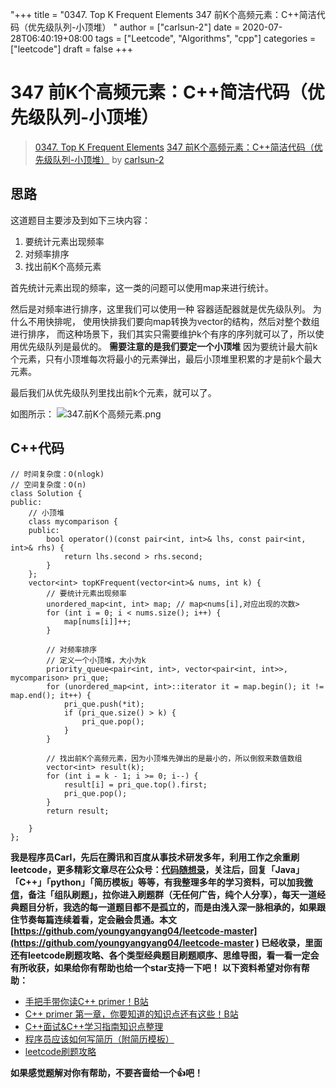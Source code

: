 "+++
title = "0347. Top K Frequent Elements 347 前K个高频元素：C++简洁代码（优先级队列-小顶堆） "
author = ["carlsun-2"]
date = 2020-07-28T06:40:19+08:00
tags = ["Leetcode", "Algorithms", "cpp"]
categories = ["leetcode"]
draft = false
+++

# 347 前K个高频元素：C++简洁代码（优先级队列-小顶堆）

> [0347. Top K Frequent Elements](https://leetcode-cn.com/problems/top-k-frequent-elements/)
> [347 前K个高频元素：C++简洁代码（优先级队列-小顶堆）](https://leetcode-cn.com/problems/top-k-frequent-elements/solution/347-qian-kge-gao-pin-yuan-su-cjian-ji-dai-ma-you-x/) by [carlsun-2](https://leetcode-cn.com/u/carlsun-2/)

## 思路

这道题目主要涉及到如下三块内容：
1. 要统计元素出现频率
2. 对频率排序
3. 找出前K个高频元素 

首先统计元素出现的频率，这一类的问题可以使用map来进行统计。

然后是对频率进行排序，这里我们可以使用一种 容器适配器就是优先级队列。 为什么不用快排呢， 使用快排我们要向map转换为vector的结构，然后对整个数组进行排序， 而这种场景下，我们其实只需要维护k个有序的序列就可以了，所以使用优先级队列是最优的。 **需要注意的是我们要定一个小顶堆** 因为要统计最大前k个元素，只有小顶堆每次将最小的元素弹出，最后小顶堆里积累的才是前k个最大元素。

最后我们从优先级队列里找出前k个元素，就可以了。

如图所示：
![347.前K个高频元素.png](https://pic.leetcode-cn.com/1599441297-IZiLKo-347.%E5%89%8DK%E4%B8%AA%E9%AB%98%E9%A2%91%E5%85%83%E7%B4%A0.png)
## C++代码
```
// 时间复杂度：O(nlogk)
// 空间复杂度：O(n)
class Solution {
public:
    // 小顶堆
    class mycomparison {
    public:
        bool operator()(const pair<int, int>& lhs, const pair<int, int>& rhs) {
            return lhs.second > rhs.second;
        }
    };
    vector<int> topKFrequent(vector<int>& nums, int k) {
        // 要统计元素出现频率
        unordered_map<int, int> map; // map<nums[i],对应出现的次数>
        for (int i = 0; i < nums.size(); i++) {
            map[nums[i]]++;
        }

        // 对频率排序
        // 定义一个小顶堆，大小为k
        priority_queue<pair<int, int>, vector<pair<int, int>>, mycomparison> pri_que;
        for (unordered_map<int, int>::iterator it = map.begin(); it != map.end(); it++) {
            pri_que.push(*it);
            if (pri_que.size() > k) {
                pri_que.pop();
            }
        }

        // 找出前K个高频元素，因为小顶堆先弹出的是最小的，所以倒叙来数值数组
        vector<int> result(k);
        for (int i = k - 1; i >= 0; i--) {
            result[i] = pri_que.top().first;
            pri_que.pop();
        }
        return result;

    }
};

```

**我是程序员Carl，先后在腾讯和百度从事技术研发多年，利用工作之余重刷leetcode，更多精彩文章尽在公众号：[代码随想录](https://img-blog.csdnimg.cn/20200815195519696.png)，关注后，回复「Java」「C++」「python」「简历模板」等等，有我整理多年的学习资料，可以加我[微信](https://img-blog.csdnimg.cn/20200814140330894.png)，备注「组队刷题」，拉你进入刷题群（无任何广告，纯个人分享），每天一道经典题目分析，我选的每一道题目都不是孤立的，而是由浅入深一脉相承的，如果跟住节奏每篇连续着看，定会融会贯通。本文  [https://github.com/youngyangyang04/leetcode-master](https://github.com/youngyangyang04/leetcode-master ) 已经收录，里面还有leetcode刷题攻略、各个类型经典题目刷题顺序、思维导图，看一看一定会有所收获，如果给你有帮助也给一个star支持一下吧！**
**以下资料希望对你有帮助：**
* [手把手带你读C++ primer！B站](https://www.bilibili.com/video/BV1Z5411874t)
* [C++ primer 第一章，你要知道的知识点还有这些！B站](https://www.bilibili.com/video/BV1Kv41117Ya)
* [C++面试&C++学习指南知识点整理](https://github.com/youngyangyang04/TechCPP)
* [程序员应该如何写简历（附简历模板）](https://mp.weixin.qq.com/s/PkBpde0PV65dJjj9zZJYtg)
* [leetcode刷题攻略](https://github.com/youngyangyang04/leetcode-master)

**如果感觉题解对你有帮助，不要吝啬给一个👍吧！**
